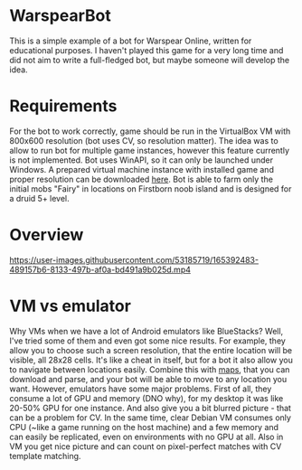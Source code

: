 # WarspearBot
This is a simple example of a bot for Warspear Online, written for educational purposes. I haven't played this game for a very long time and did not aim to write a full-fledged bot, but maybe someone will develop the idea.

# Requirements
For the bot to work correctly, game should be run in the VirtualBox VM with 800x600 resolution (bot uses CV, so resolution matter). The idea was to allow to run bot for multiple game instances, however this feature currently is not implemented. Bot uses WinAPI, so it can only be launched under Windows. A prepared virtual machine instance with installed game and proper resolution can be downloaded [here](https://drive.google.com/file/d/1_PxGSkoHfWc4qv1mF2oyn3h4c4eWev6u/view?usp=sharing). Bot is able to farm only the initial mobs "Fairy" in locations on Firstborn noob island and is designed for a druid 5+ level.

# Overview
https://user-images.githubusercontent.com/53185719/165392483-489157b6-8133-497b-af0a-bd491a9b025d.mp4

# VM vs emulator
Why VMs when we have a lot of Android emulators like BlueStacks? Well, I've tried some of them and even got some nice results. For example, they allow you to choose such a screen resolution, that the entire location will be visible, all 28x28 cells. It's like a cheat in itself, but for a bot it also allow you to navigate between locations easily. Combine this with [maps](https://wsdb.xyz/map/en/firstborn/128), that you can download and parse, and your bot will be able to move to any location you want. However, emulators have some major problems. First of all, they consume a lot of GPU and memory (DNO why), for my desktop it was like 20-50% GPU for one instance. And also give you a bit blurred picture - that can be a problem for CV. In the same time, clear Debian VM consumes only CPU (~like a game running on the host machine) and a few memory and can easily be replicated, even on environments with no GPU at all. Also in VM you get nice picture and can count on pixel-perfect matches with CV template matching.
